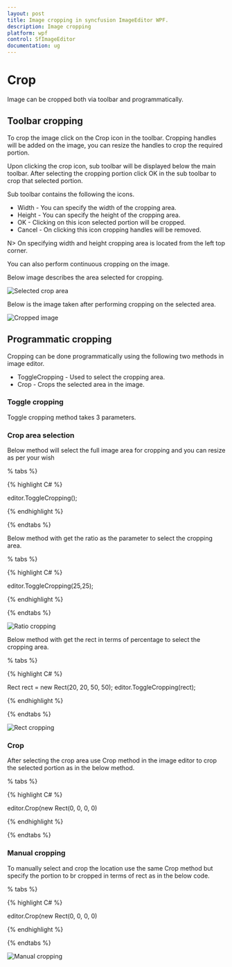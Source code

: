 ```yaml
---
layout: post
title: Image cropping in syncfusion ImageEditor WPF.
description: Image cropping
platform: wpf
control: SfImageEditor
documentation: ug
---
```


# Crop

Image can be cropped both via toolbar and programmatically.

## Toolbar cropping

To crop the image click on the Crop icon in the toolbar. Cropping handles will be added on the image, you can resize the handles to crop the required portion.

Upon clicking the crop icon, sub toolbar will be displayed below the main toolbar. After selecting the cropping portion click OK in the sub toolbar to crop that selected portion.

Sub toolbar contains the following the icons.

* Width - You can specify the width of the cropping area.
* Height - You can specify the height of the cropping area.
* OK - Clicking on this icon selected portion will be cropped.
* Cancel - On clicking this icon cropping handles will be removed.

N> On specifying width and height cropping area is located from the left top corner.

You can also perform continuous cropping on the image.

Below image describes the area selected for cropping.

![Selected crop area](Images/ToolbarCropArea.png) 

Below is the image taken after performing cropping on the selected area.

![Cropped image](Images/CroppedImage.jpg) 

## Programmatic cropping

Cropping can be done programmatically using  the following two methods in image editor.

* ToggleCropping - Used to select the cropping area.
* Crop - Crops the selected area in the image.

### Toggle cropping

Toggle cropping method takes 3 parameters.

### Crop area selection

Below method will select the full image area for cropping and you can resize as per your wish

% tabs %} 

{% highlight C# %} 

editor.ToggleCropping();

{% endhighlight %}

{% endtabs %} 

Below method with get the ratio as the parameter to select the cropping area.

% tabs %} 

{% highlight C# %} 

editor.ToggleCropping(25,25);

{% endhighlight %}

{% endtabs %} 

![Ratio cropping](Images/CroppingRatio.png) 

Below method with get the rect in terms of percentage to select the cropping area.

% tabs %} 

{% highlight C# %} 

Rect rect = new Rect(20, 20, 50, 50);
editor.ToggleCropping(rect);

{% endhighlight %}

{% endtabs %} 

![Rect cropping](Images/CroppingRect.png) 

### Crop

After selecting the crop area use Crop method in the image editor to crop the selected portion as in the below method.

% tabs %} 

{% highlight C# %} 

editor.Crop(new Rect(0, 0, 0, 0)

{% endhighlight %}

{% endtabs %} 

### Manual cropping

To manually select and crop the location use the same Crop method but specify the portion to br cropped in terms of rect as in the below code.

% tabs %} 

{% highlight C# %} 

editor.Crop(new Rect(0, 0, 0, 0)

{% endhighlight %}

{% endtabs %} 

![Manual cropping](Images/ManualCrop.png) 
